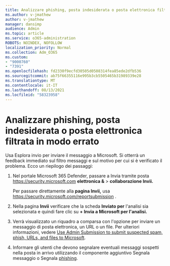 ```yaml
---
title: Analizzare phishing, posta indesiderata o posta elettronica filtrata in modo errato
ms.author: v-jmathew
author: v-jmathew
manager: dansimp
audience: Admin
ms.topic: article
ms.service: o365-administration
ROBOTS: NOINDEX, NOFOLLOW
localization_priority: Normal
ms.collection: Adm_O365
ms.custom:
- "9000760"
- "7391"
ms.openlocfilehash: fd2330f9ecfd30505d0508314fea85ede2dfb536
ms.sourcegitcommit: ab75f66355116e995b3cb5505465b31989339e28
ms.translationtype: MT
ms.contentlocale: it-IT
ms.lasthandoff: 08/13/2021
ms.locfileid: "58323958"
---
```

# <a name="investigate-phishing-spam-or-incorrectly-filtered-email"></a>Analizzare phishing, posta indesiderata o posta elettronica filtrata in modo errato

Usa Esplora invio per inviare il messaggio a Microsoft. Si otterrà un feedback immediato sul filtro messaggi e sul motivo per cui si è verificato il problema. Ecco un riepilogo dei passaggi:

1. Nel portale Microsoft 365 Defender, passare a Invia tramite posta <https://security.microsoft.com> **elettronica &** \> **collaborazione Invii.**

   Per passare direttamente alla **pagina Invii,** usa <https://security.microsoft.com/reportsubmission> .

2. Nella pagina **Invii** verificare che la scheda **Inviato per** l'analisi sia selezionata e quindi fare clic su **+ Invia a Microsoft per l'analisi.**

3. Verrà visualizzato un riquadro a comparsa con l'opzione per inviare un messaggio di posta elettronica, un URL o un file. Per ulteriori informazioni, vedere [Use Admin Submission to submit suspected spam, phish, URLs, and files to Microsoft](https://docs.microsoft.com/microsoft-365/security/office-365-security/admin-submission).

4. Informare gli utenti che devono segnalare eventuali messaggi sospetti nella posta in arrivo utilizzando il componente aggiuntivo Segnala messaggio o Segnala [phishing](https://docs.microsoft.com/microsoft-365/security/office-365-security/enable-the-report-message-add-in).
